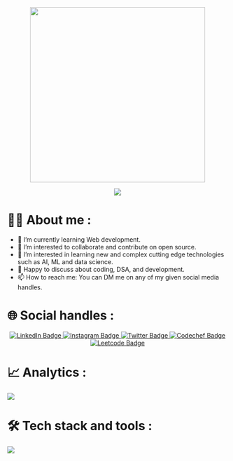 <div id="header" align="center">
  <img src="https://media.giphy.com/media/f3iwJFOVOwuy7K6FFw/giphy.gif" width="400"/>
  <div align="center">
   <p align="center">
    <a href="https://github.com/DenverCoder1/readme-typing-svg"><img src="https://readme-typing-svg.herokuapp.com?lines=Hi+everyone+👋;Abhik+this+side;An+avid+tech+enthusiast;A+Web+developer+and+A+Problem+Solver&center=true&width=500&height=50"></a>          
  </p>
  </div>
</div>

    
<h1>👩‍💻 About me :</h1>

- 🌱 I’m currently learning Web development.
- 👯 I’m interested to collaborate and contribute on  open source.
- 🤔 I’m interested in learning new and complex cutting edge technologies such as AI, ML and data science.
- 💬 Happy to discuss about coding, DSA, and development.
- 📫 How to reach me: You can DM me on any of my given social media handles.


<div>
<h1>🌐 Social handles :</h1>
<div id="badges" align="center">
  <a href="https://www.linkedin.com/in/abhiksundarsahu/">
    <img src="https://img.shields.io/badge/LinkedIn-0072b1?style=for-the-badge&logo=linkedin" alt="LinkedIn Badge"/>
  </a>
  <a href="https://www.instagram.com/abhiksahu3092/">
    <img src="https://img.shields.io/badge/Instagram-833AB4?style=for-the-badge&logo=instagram" alt="Instagram Badge"/>
  </a>
  <a href="https://twitter.com/abhiksahu2003">
    <img src="https://img.shields.io/badge/Twitter-194fd5?style=for-the-badge&logo=twitter" alt="Twitter Badge"/>
  </a>
  <a href="https://www.codechef.com/users/hey_abhik_01">
    <img src="https://img.shields.io/badge/Codechef-964B00?style=for-the-badge&logo=codechef" alt="Codechef Badge"/>
  </a>
  <a href="https://leetcode.com/u/abhiksahu2003/">
    <img src="https://img.shields.io/badge/Leetcode-108B00?style=for-the-badge&logo=leetcode" alt="Leetcode Badge"/>
  </a>
</div>
</div>


<div>
  <h1>📈 Analytics :</h1>
<div align="center">
  <img src="https://komarev.com/ghpvc/?username=Abhiksahu3092&style=for-the-badge&color=blueviolet" alt=""/>
</div>


<img src="https://github-readme-activity-graph.vercel.app/graph?username=Abhiksahu3092&theme=github-compact">

<div align="center">
<img src="https://github-readme-stats.vercel.app/api/top-langs/?username=Abhiksahu3092&theme=dark&hide_border=false&include_all_commits=true&count_private=true&layout=compact" alt=""/>
</div>
</div>

<h1>🛠 Tech stack and tools :</h1>
<img src="https://skillicons.dev/icons?i=git,github,c,cpp,bootstrap,javascript,html,css,vscode,netlify,replit,vercel,python,mongodb,golang,react,tailwind&theme=dark" />
